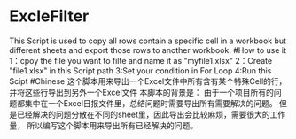 # ExcleFilter
This Script is used to copy all rows contain  a specific  cell in a workbook  but different sheets and export those rows to another workbook.
#How to use it
1：cpoy the file you want to filte and name it as "myfile1.xlsx"
2：Create "file1.xlsx" in this Script path
3:Set your condition in For Loop
4:Run this Scipt
#Chinese
这个脚本用来导出一个Excel文件中所有含有某个特殊Cell的行，并将这些行导出到另外一个Excel文件
本脚本的背景是：
由于一个项目所有的问题都集中在一个Excel日报文件里，总结问题时需要导出所有需要解决的问题。
但是已经解决的问题分散在不同的sheet里，因此导出会比较麻烦，需要很大的工作量，
所以编写这个脚本用来导出所有已经解决的问题。

